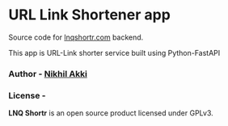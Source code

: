 <!--
 Copyright (c) 2022 Nikhil Akki
 
 This software is released under the MIT License.
 https://opensource.org/licenses/MIT
-->

# URL Link Shortener app

Source code for [lnqshortr.com](https://lnqshortr.com) backend.

This app is URL-Link shorter service built using Python-FastAPI

### Author - [Nikhil Akki](https://nikhilakki.in)

### License -

**LNQ Shortr** is an open source product licensed under GPLv3.
